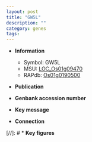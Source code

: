 ```yaml
---
layout: post
title: "GW5L"
description: ""
category: genes
tags: 
---
```


* **Information**  
    + Symbol: GW5L  
    + MSU: [LOC_Os01g09470](http://rice.uga.edu/cgi-bin/ORF_infopage.cgi?orf=LOC_Os01g09470)  
    + RAPdb: [Os01g0190500](http://rapdb.dna.affrc.go.jp/viewer/gbrowse_details/irgsp1?name=Os01g0190500)  

* **Publication**  

* **Genbank accession number**  

* **Key message**  

* **Connection**  

[//]: # * **Key figures**  


